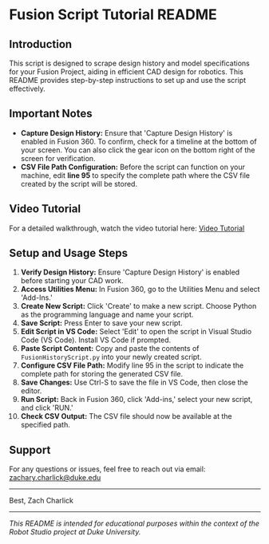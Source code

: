 # Fusion Script Tutorial README

## Introduction
This script is designed to scrape design history and model specifications for your Fusion Project, aiding in efficient CAD design for robotics. This README provides step-by-step instructions to set up and use the script effectively.

## Important Notes
- **Capture Design History:** Ensure that 'Capture Design History' is enabled in Fusion 360. To confirm, check for a timeline at the bottom of your screen. You can also click the gear icon on the bottom right of the screen for verification.
- **CSV File Path Configuration:** Before the script can function on your machine, edit **line 95** to specify the complete path where the CSV file created by the script will be stored.

## Video Tutorial
For a detailed walkthrough, watch the video tutorial here: [Video Tutorial](https://www.youtube.com/watch?v=NA3KkmzRYl4)

## Setup and Usage Steps
1. **Verify Design History:** Ensure 'Capture Design History' is enabled before starting your CAD work.
2. **Access Utilities Menu:** In Fusion 360, go to the Utilities Menu and select 'Add-Ins.'
3. **Create New Script:** Click 'Create' to make a new script. Choose Python as the programming language and name your script.
4. **Save Script:** Press Enter to save your new script.
5. **Edit Script in VS Code:** Select 'Edit' to open the script in Visual Studio Code (VS Code). Install VS Code if prompted.
6. **Paste Script Content:** Copy and paste the contents of `FusionHistoryScript.py` into your newly created script.
7. **Configure CSV File Path:** Modify line 95 in the script to indicate the complete path for storing the generated CSV file.
8. **Save Changes:** Use Ctrl-S to save the file in VS Code, then close the editor.
9. **Run Script:** Back in Fusion 360, click 'Add-ins,' select your new script, and click 'RUN.'
10. **Check CSV Output:** The CSV file should now be available at the specified path.

## Support
For any questions or issues, feel free to reach out via email: [zachary.charlick@duke.edu](mailto:zachary.charlick@duke.edu)

---
Best,
Zach Charlick

---

*This README is intended for educational purposes within the context of the Robot Studio project at Duke University.*
